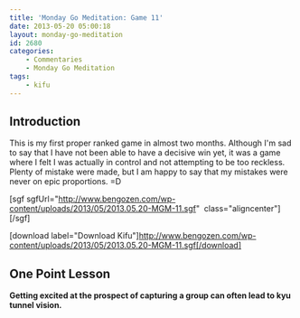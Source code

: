 ```yaml
---
title: 'Monday Go Meditation: Game 11'
date: 2013-05-20 05:00:18
layout: monday-go-meditation
id: 2680
categories:
	- Commentaries
	- Monday Go Meditation
tags:
	- kifu
---
```


## Introduction

This is my first proper ranked game in almost two months. Although I'm sad to say that I have not been able to have a decisive win yet, it was a game where I felt I was actually in control and not attempting to be too reckless. Plenty of mistake were made, but I am happy to say that my mistakes were never on epic proportions. =D

[sgf sgfUrl="http://www.bengozen.com/wp-content/uploads/2013/05/2013.05.20-MGM-11.sgf"  class="aligncenter"][/sgf]

[download label="Download Kifu"]http://www.bengozen.com/wp-content/uploads/2013/05/2013.05.20-MGM-11.sgf[/download]

## **One Point Lesson**

**Getting excited at the prospect of capturing a group can often lead to kyu tunnel vision.**